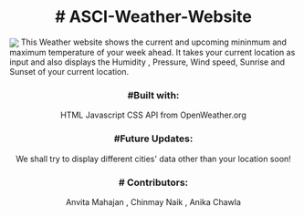 <h1 align="center"># ASCI-Weather-Website</h1>
<img src = '"C:\Users\Chinmay\Pictures\Screenshots\Screenshot (848).png"'
<p align="center">
This Weather website shows the current and upcoming mininmum and maximum temperature of your week ahead.
It takes your current location as input and also displays the Humidity , Pressure,  Wind speed, Sunrise and Sunset of your current location.</p>
<h3 align="center">#Built with: </h3>
<p align="center">
HTML
Javascript
CSS
API  from OpenWeather.org </p>
<h3 align="center">#Future Updates:</h3>
<p align="center">
We shall try to display different cities' data other than your location soon! </p>
<h3 align="center"># Contributors:</h3>
<p align="center">
Anvita Mahajan ,
Chinmay Naik ,
Anika Chawla 
</p>





